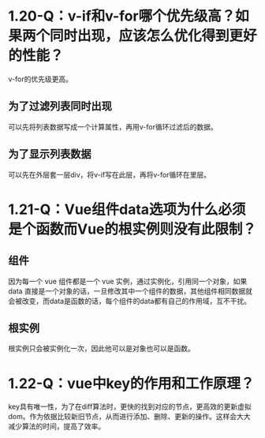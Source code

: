 # 1.20-Q：v-if和v-for哪个优先级高？如果两个同时出现，应该怎么优化得到更好的性能？
v-for的优先级更高。
## 为了过滤列表同时出现
可以先将列表数据写成一个计算属性，再用v-for循环过滤后的数据。
## 为了显示列表数据
可以先在外层套一层div，将v-if写在此层，再将v-for循环在里层。

# 1.21-Q：Vue组件data选项为什么必须是个函数而Vue的根实例则没有此限制？

## 组件
因为每一个 vue 组件都是一个 vue 实例，通过实例化，引用同一个对象，如果 data 直接是一个对象的话，一旦修改其中一个组件的数据，其他组件相同数据就会被改变，而data是函数的话，每个组件的data都有自己的作用域，互不干扰。

## 根实例
根实例只会被实例化一次，因此他可以是对象也可以是函数。

# 1.22-Q：vue中key的作用和工作原理？

key具有唯一性，为了在diff算法时，更快的找到对应的节点，更高效的更新虚拟dom。作为依据比较新旧节点，从而进行添加、删除、更新的操作。这样会大大减少算法的时间，提高了效率。